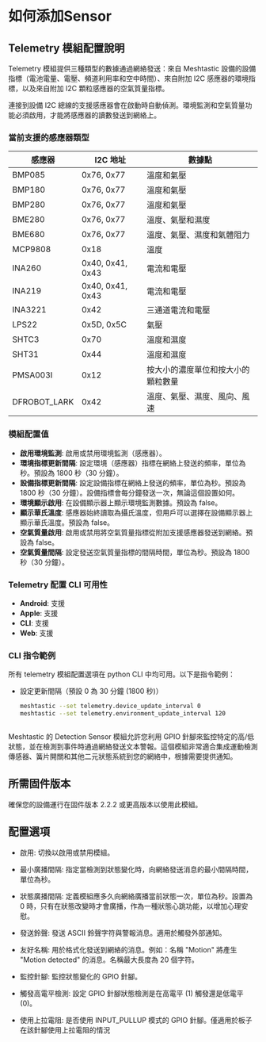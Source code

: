 # 如何添加Sensor

## Telemetry 模組配置說明

Telemetry 模組提供三種類型的數據通過網絡發送：來自 Meshtastic 設備的設備指標（電池電量、電壓、頻道利用率和空中時間）、來自附加 I2C 感應器的環境指標，以及來自附加 I2C 顆粒感應器的空氣質量指標。

連接到設備 I2C 總線的支援感應器會在啟動時自動偵測。環境監測和空氣質量功能必須啟用，才能將感應器的讀數發送到網絡上。

### 當前支援的感應器類型
| 感應器          | I2C 地址        | 數據點                                   |
|-----------------|-----------------|------------------------------------------|
| BMP085          | 0x76, 0x77      | 溫度和氣壓                                |
| BMP180          | 0x76, 0x77      | 溫度和氣壓                                |
| BMP280          | 0x76, 0x77      | 溫度和氣壓                                |
| BME280          | 0x76, 0x77      | 溫度、氣壓和濕度                          |
| BME680          | 0x76, 0x77      | 溫度、氣壓、濕度和氣體阻力                |
| MCP9808         | 0x18            | 溫度                                     |
| INA260          | 0x40, 0x41, 0x43| 電流和電壓                                |
| INA219          | 0x40, 0x41, 0x43| 電流和電壓                                |
| INA3221         | 0x42            | 三通道電流和電壓                          |
| LPS22           | 0x5D, 0x5C      | 氣壓                                     |
| SHTC3           | 0x70            | 溫度和濕度                                |
| SHT31           | 0x44            | 溫度和濕度                                |
| PMSA003I        | 0x12            | 按大小的濃度單位和按大小的顆粒數量        |
| DFROBOT_LARK    | 0x42            | 溫度、氣壓、濕度、風向、風速              |

### 模組配置值
- **啟用環境監測**: 啟用或禁用環境監測（感應器）。
- **環境指標更新間隔**: 設定環境（感應器）指標在網絡上發送的頻率，單位為秒。預設為 1800 秒（30 分鐘）。
- **設備指標更新間隔**: 設定設備指標在網絡上發送的頻率，單位為秒。預設為 1800 秒（30 分鐘）。設備指標會每分鐘發送一次，無論這個設置如何。
- **環境顯示啟用**: 在設備顯示器上顯示環境監測數據。預設為 false。
- **顯示華氏溫度**: 感應器始終讀取為攝氏溫度，但用戶可以選擇在設備顯示器上顯示華氏溫度。預設為 false。
- **空氣質量啟用**: 啟用或禁用將空氣質量指標從附加支援感應器發送到網絡。預設為 false。
- **空氣質量間隔**: 設定發送空氣質量指標的間隔時間，單位為秒。預設為 1800 秒（30 分鐘）。

### Telemetry 配置 CLI 可用性
- **Android**: 支援
- **Apple**: 支援
- **CLI**: 支援
- **Web**: 支援

### CLI 指令範例
所有 telemetry 模組配置選項在 python CLI 中均可用。以下是指令範例：

- 設定更新間隔（預設 0 為 30 分鐘 (1800 秒)）
  ```bash
  meshtastic --set telemetry.device_update_interval 0
  meshtastic --set telemetry.environment_update_interval 120



Meshtastic 的 Detection Sensor 模組允許您利用 GPIO 針腳來監控特定的高/低狀態，並在檢測到事件時通過網絡發送文本警報。這個模組非常適合集成運動檢測傳感器、簧片開關和其他二元狀態系統到您的網絡中，根據需要提供通知。

## 所需固件版本
確保您的設備運行在固件版本 2.2.2 或更高版本以使用此模組。

## 配置選項
- 啟用: 切換以啟用或禁用模組。

- 最小廣播間隔: 指定當檢測到狀態變化時，向網絡發送消息的最小間隔時間，單位為秒。

- 狀態廣播間隔: 定義模組應多久向網絡廣播當前狀態一次，單位為秒。設置為 0 時，只有在狀態改變時才會廣播，作為一種狀態心跳功能，以增加心理安慰。

- 發送鈴聲: 發送 ASCII 鈴聲字符與警報消息。適用於觸發外部通知。

- 友好名稱: 用於格式化發送到網絡的消息。例如：名稱 "Motion" 將產生 "Motion detected" 的消息。名稱最大長度為 20 個字符。

- 監控針腳: 監控狀態變化的 GPIO 針腳。

- 觸發高電平檢測: 設定 GPIO 針腳狀態檢測是在高電平 (1) 觸發還是低電平 (0)。

- 使用上拉電阻: 是否使用 INPUT_PULLUP 模式的 GPIO 針腳。僅適用於板子在該針腳使用上拉電阻的情況